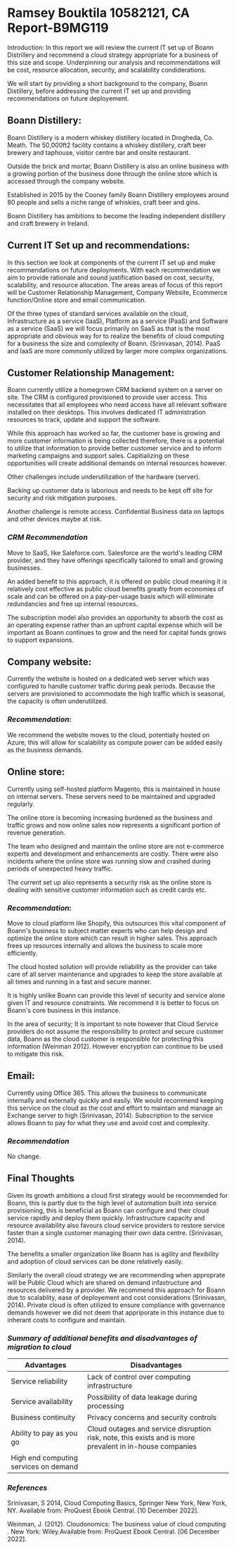 # Ramsey Bouktila 10582121, CA Report-B9MG119 

Introduction: In this report we will review the current IT set up of Boann Distrillery and recommend a cloud strategy appropriate for a business of this size and scope. Underpinning our analysis and recommendations will be cost, resource allocation, security, and scalability condiderations. 

We will start by providing a short background to the company, Boann Distillery, before addressing the current IT set up and providing recommendations on future deployement. 

## **Boann Distillery:** 

Boann Distillery is a modern whiskey distillery located in Drogheda, Co. Meath. The 50,000ft2 facility contains a whiskey distillery, craft beer brewery and taphouse, visitor centre bar and onsite restaurant. 

Outside the brick and mortar, Boann Distillery is also an online business with a growing portion of the business done through the online store which is accessed through the company website. 

Established in 2015 by the Cooney family Boann Distillery employees around 80 people and sells a niche range of whiskies, craft beer and gins. 

Boann Distillery has ambitions to become the leading independent distillery and craft brewery in Ireland.

## **Current IT Set up and recommendations:** 

In this section we look at components of the current IT set up and make recommendations on future deployments. With each recommendation we aim to provide rationale and sound justification based on cost, security, scalability, and resource allocation. The areas areas of focus of this report will be Customer Relationship Management, Company Website, Ecommerce function/Online store and email communication. 

Of the three types of standard services available on the cloud, Infrastructure as a service (IaaS), Platform as a service (PaaS) and Software as a service (SaaS) we will focus primarily on SaaS as that is the most appropriate and obvious way for to realize the benefits of cloud computing for a business the size and complexity of Boann. (Srinivasan, 2014). PaaS and IaaS are more commonly utilized by larger more complex organizations.  

## **Customer Relationship Management**: 

Boann currently utilize a homegrown CRM backend system on a server on site. The CRM is configured provisioned to provide user access. This necessitates that all employees who need access have all relevant software installed on their desktops. This involves dedicated IT administration resources to track, update and support the software. 

While this approach has worked so far, the customer base is growing and more customer information is being collected therefore, there is a potential to utilize that information to provide better customer service and to inform marketing campaigns and support sales. Capitializing on these opportunities will create additional demands on internal resources however. 

Other challenges include underutilization of the hardware (server). 

Backing up customer data is laborious and needs to be kept off site for security and risk mitigation purposes. 

Another challenge is remote access. Confidential Business data on laptops and other devices maybe at risk. 

### *CRM Recommendation* 

Move to SaaS, like Saleforce.com. Salesforce are the world's leading CRM provider, and they have offerings specifically tailored to small and growing businesses. 

An added benefit to this approach, it is offered on public cloud meaning it is relatively cost effective as public cloud benefits greatly from economies of scale and can be offered on a pay-per-usage basis which will eliminate redundancies and free up internal resources. 

The subscription model also provides an opportunity to absorb the cost as an operating expense rather than an upfront capital expense which will be important as Boann continues to grow and the need for capital funds grows to support expansions. 

## **Company website:** 

Currently the website is hosted on a dedicated web server which was configured to handle customer traffic during peak periods. Because the servers are provisioned to accommodate the high traffic which is seasonal, the capacity is often underutilized.

### *Recommendation*: 

We recommend the website moves to the cloud, potentially hosted on Azure, this will allow for scalability as compute power can be added easily as the business demands. 

## **Online store:**

Currently using self-hosted platform Magento, this is maintained in house on internal servers. These servers need to be maintained and upgraded regularly. 

The online store is becoming increasing burdened as the business and traffic grows and now online sales now represents a significant portion of revenue generation. 

The team who designed and maintain the online store are not e-commerce experts and development and enhancements are costly. There were also incidents where the online store was running slow and crashed during periods of unexpected heavy traffic.  

The current set up also represents a security risk as the online store is dealing with sensitive customer information such as credit cards etc. 

### *Recommendation*: 

Move to cloud platform like Shopify, this outsources this vital component of Boann's business to subject matter experts who can help design and optimize the online store which can result in higher sales. This approach frees up resources internally and allows the business to scale more efficiently. 

The cloud hosted solution will provide reliability as the provider can take care of all server maintenance and upgrades to keep the store available at all times and running in a fast and secure manner. 

It is highly unlike Boann can provide this level of security and service alone given IT and resource constraints. We recommend it is better to focus on Boann's core business in this instance. 

In the area of security; It is important to note however that Cloud Service providers do not assume the responsibility to protect and secure customer data, Boann as the cloud customer is responsible for protecting this information (Weinman 2012). However encryption can continue to be used to mitigate this risk. 

## **Email:** 

Currently using Office 365. This allows the business to communicate internally and externally quickly and easily. We would recommend keeping this service on the cloud as the cost and effort to maintain and manage an Exchange server to high (Srinivasan, 2014). Subscription to the service allows Boann to pay for what they use and avoid cost and complexity. 

### *Recommendation* 

No change.

## **Final Thoughts** 

Given its growth ambitions a cloud first strategy would be recommended for Boann, this is partly due to the high level of automation built into service provisioning, this is beneficial as Boann can configure and their cloud service rapidly and deploy them quickly. Infrastructure capacity and resource availability also favours cloud service providers to restore service faster than a single customer managing their own data centre. (Srinivasan, 2014).

The benefits a smaller organization like Boann has is agility and flexibility and adoption of cloud services can be done relatively easily.

Similarly the overall cloud strategy we are recommending when approprate will be Public Cloud which are shared on demand infastructure and resources delivered by a provider. We recommend this approach for Boann due to scalablity, ease of deployement and cost considerations (Srinivasan, 2014). Private cloud is often utilized to ensure compliance with governance demands however we did not deem that appriporate in this instance due to inherant costs to configure and maintain. 

### *Summary of additional benefits and disadvantages of migration to cloud* 

Advantages   | Disadvantages 
------------- | -------------
Service reliability | Lack of control over computing infrastructure 
Service availability | Possibility of data leakage during processing
Business continuity   | Privacy concerns and security controls
Ability to pay as you go |Cloud outages and service disruption risk, note, this exists and is more prevalent in in-house companies
High end computing services on demand |


### *References* 

Srinivasan, S 2014, Cloud Computing Basics, Springer New York, New York, NY. Available from: ProQuest Ebook Central. [10 December 2022].

Weinman, J. (2012). Cloudonomics: The business value of cloud computing . New York: Wiley.Available from: ProQuest Ebook Central. [06 December 2022].




